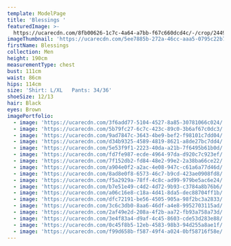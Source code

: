 ```yaml
---
template: ModelPage
title: 'Blessings '
featuredImage: >-
  https://ucarecdn.com/8fb00626-1c7c-4a64-a7bb-f67c660dcd4c/-/crop/2449x1173/0,108/-/preview/
imageThumbnail: 'https://ucarecdn.com/5ee7885b-272a-46cc-aaa5-0795c22b7c29/'
firstName: Blessings
collection: Men
height: 190cm
measurementType: chest
bust: 111cm
waist: 86cm
hips: 114cm
size: 'Shirt: L/XL   Pants: 34/36'
shoeSize: 12/13
hair: Black
eyes: Brown
imagePortfolio:
  - image: 'https://ucarecdn.com/3f6add77-5104-4527-8a85-30781066c024/'
  - image: 'https://ucarecdn.com/5b79fc27-6c7c-423c-89c0-3b6af67c0dc3/'
  - image: 'https://ucarecdn.com/9ad7847c-3643-4be9-bef2-f98101c7dd04/'
  - image: 'https://ucarecdn.com/d34b9325-4589-4819-8621-a8de27bc7dd4/'
  - image: 'https://ucarecdn.com/5e53f9f1-2223-40da-a21b-7f6495b61b0d/'
  - image: 'https://ucarecdn.com/fd7fe987-ecde-4964-97da-d920c7c923ef/'
  - image: 'https://ucarecdn.com/7f152db2-fd84-48e2-99e2-2a38ba66ce22/'
  - image: 'https://ucarecdn.com/a904e0f2-a2ac-4e08-947c-c61a6a77d46d/'
  - image: 'https://ucarecdn.com/8ad8e0f8-6573-46c7-b9cd-423ae0908fd8/'
  - image: 'https://ucarecdn.com/f5a2929a-78ff-4c8c-ad99-979be5ac6e24/'
  - image: 'https://ucarecdn.com/b7e51e49-c4d2-4d72-9b93-c3784a8b76b6/'
  - image: 'https://ucarecdn.com/a06c16e8-c18a-4d41-8da5-dec88704ff1b/'
  - image: 'https://ucarecdn.com/dfc72191-be56-4505-905a-98f2bc3a2833/'
  - image: 'https://ucarecdn.com/3c6c3db0-8aa6-46df-a4e8-9952703115ad/'
  - image: 'https://ucarecdn.com/2af49e2d-208a-4f2b-aa72-fb93a758a73d/'
  - image: 'https://ucarecdn.com/3e4f83a4-d9af-4c45-8603-cde53d283e88/'
  - image: 'https://ucarecdn.com/0c45f8b5-12eb-4583-98b3-94d255a8ae1f/'
  - image: 'https://ucarecdn.com/f99d658b-f587-49f4-a024-0bf58716f58e/'
---
```


